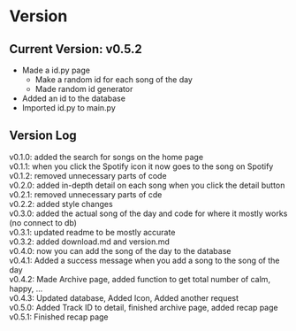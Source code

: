 # Version
## Current Version: v0.5.2
* Made a id.py page
    * Make a random id for each song of the day
    * Made random id generator
* Added an id to the database
* Imported id.py to main.py





## Version Log
v0.1.0: added the search for songs on the home page
<br>
v0.1.1: when you click the Spotify icon it now goes to the song on Spotify
<br>
v0.1.2: removed unnecessary parts of code
<br>
v0.2.0: added in-depth detail on each song when you click the detail button
<br>
v0.2.1: removed unnecessary parts of cde
<br>
v0.2.2: added style changes
<br>
v0.3.0: added the actual song of the day and code for where it mostly works (no connect to db)
<br>
v0.3.1: updated readme to be mostly accurate
<br>
v0.3.2: added download.md and version.md
<br>
v0.4.0: now you can add the song of the day to the database
<br>
v0.4.1: Added a success message when you add a song to the song of the day
<br>
v0.4.2: Made Archive page, added function to get total number of calm, happy, ...
<br>
v0.4.3: Updated database, Added Icon, Added another request
<br>
v0.5.0: Added Track ID to detail, finished archive page, added recap page
<br>
v0.5.1: Finished recap page